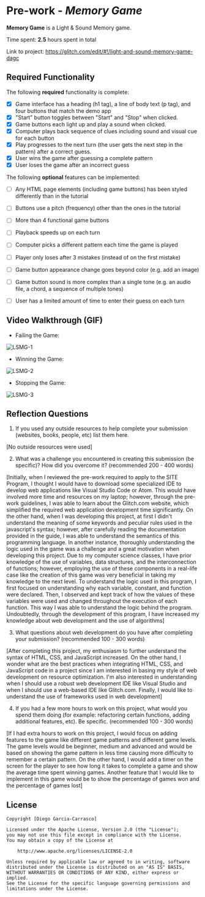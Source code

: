 # Pre-work - *Memory Game*

**Memory Game** is a Light & Sound Memory game. 

Time spent: **2.5** hours spent in total

Link to project: https://glitch.com/edit/#!/light-and-sound-memory-game-dagc

## Required Functionality

The following **required** functionality is complete:

* [X] Game interface has a heading (h1 tag), a line of body text (p tag), and four buttons that match the demo app
* [X] "Start" button toggles between "Start" and "Stop" when clicked. 
* [X] Game buttons each light up and play a sound when clicked. 
* [X] Computer plays back sequence of clues including sound and visual cue for each button
* [X] Play progresses to the next turn (the user gets the next step in the pattern) after a correct guess. 
* [X] User wins the game after guessing a complete pattern
* [X] User loses the game after an incorrect guess

The following **optional** features can be implemented:

* [ ] Any HTML page elements (including game buttons) has been styled differently than in the tutorial
* [ ] Buttons use a pitch (frequency) other than the ones in the tutorial
* [ ] More than 4 functional game buttons
* [ ] Playback speeds up on each turn
* [ ] Computer picks a different pattern each time the game is played
* [ ] Player only loses after 3 mistakes (instead of on the first mistake)
* [ ] Game button appearance change goes beyond color (e.g. add an image)
* [ ] Game button sound is more complex than a single tone (e.g. an audio file, a chord, a sequence of multiple tones)
* [ ] User has a limited amount of time to enter their guess on each turn


## Video Walkthrough (GIF)

* Failing the Game:

![LSMG-1](https://user-images.githubusercontent.com/58459845/161372220-7233bbf6-449d-42d3-9e87-a1eee01f5819.gif)
* Winning the Game:

![LSMG-2](https://user-images.githubusercontent.com/58459845/161372772-6a3242fb-45c4-44c3-9fef-fe6775d615d4.gif)
* Stopping the Game:

![LSMG-3](https://user-images.githubusercontent.com/58459845/161372786-cc534145-53b3-46ae-95cf-4c32ff9e6016.gif)

## Reflection Questions
1. If you used any outside resources to help complete your submission (websites, books, people, etc) list them here. 

[No outside resources were used]

2. What was a challenge you encountered in creating this submission (be specific)? How did you overcome it? (recommended 200 - 400 words) 

[Initially, when I reviewed the pre-work required to apply to the SITE Program, I thought I would have to download some specialized IDE to develop web applications like Visual Studio Code or Atom. This would have involved more time and resources on my laptop; however, through the pre-work guidelines, I was able to learn about the Glitch.com website, which simplified the required web application development time significantly. On the other hand, when I was developing this project, at first I didn't understand the meaning of some keywords and peculiar rules used in the javascript's syntax; however, after carefully reading the documentation provided in the guide, I was able to understand the semantics of this programming language. In another instance, thoroughly understanding the logic used in the game was a challenge and a great motivation when developing this project. Due to my computer science classes, I have prior knowledge of the use of variables, data structures, and the interconnection of functions; however, employing the use of these components in a real-life case like the creation of this game was very beneficial in taking my knowledge to the next level. To understand the logic used in this program, I first focused on understanding why each variable, constant, and function were declared. Then, I observed and kept track of how the values of these variables were used and changed throughout the execution of each function. This way I was able to understand the logic behind the program. Undoubtedly, through the development of this program, I have increased my knowledge about web development and the use of algorithms]

3. What questions about web development do you have after completing your submission? (recommended 100 - 300 words) 

[After completing this project, my enthusiasm to further understand the syntax of HTML, CSS, and JavaScript increased. On the other hand, I wonder what are the best practices when integrating HTML, CSS, and JavaScript code in a project since I am interested in basing my style of web development on resource optimization. I'm also interested in understanding when I should use a robust web development IDE like Visual Studio and when I should use a web-based IDE like Glitch.com. Finally, I would like to understand the use of frameworks used in web development]

4. If you had a few more hours to work on this project, what would you spend them doing (for example: refactoring certain functions, adding additional features, etc). Be specific. (recommended 100 - 300 words)

[If I had extra hours to work on this project, I would focus on adding features to the game like different game patterns and different game levels. The game levels would be beginner, medium and advanced and would be based on showing the game pattern in less time causing more difficulty to remember a certain pattern. On the other hand, I would add a timer on the screen for the player to see how long it takes to complete a game and show the average time spent winning games. Another feature that I would like to implement in this game would be to show the percentage of games won and the percentage of games lost]


## License

    Copyright [Diego Garcia-Carrasco]

    Licensed under the Apache License, Version 2.0 (the "License");
    you may not use this file except in compliance with the License.
    You may obtain a copy of the License at

        http://www.apache.org/licenses/LICENSE-2.0

    Unless required by applicable law or agreed to in writing, software
    distributed under the License is distributed on an "AS IS" BASIS,
    WITHOUT WARRANTIES OR CONDITIONS OF ANY KIND, either express or implied.
    See the License for the specific language governing permissions and
    limitations under the License.
